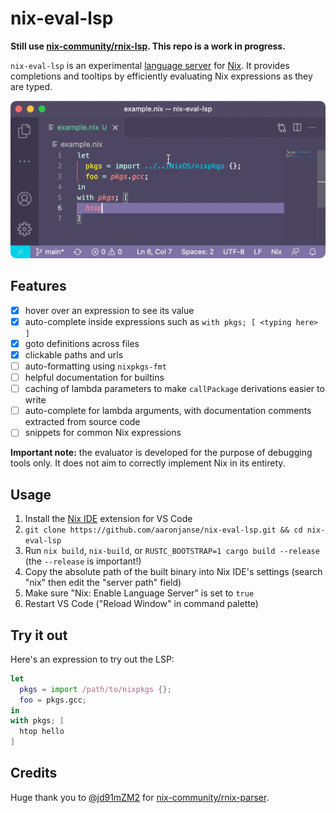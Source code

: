 # nix-eval-lsp

**Still use [nix-community/rnix-lsp](https://github.com/nix-community/rnix-lsp). This repo is a work in progress.**

`nix-eval-lsp` is an experimental [language server](https://langserver.org/) for [Nix](https://nixos.org). It provides completions and tooltips by efficiently evaluating Nix expressions as they are typed.

<p align="center">
    <img src="./demo.gif">
</p>

## Features

- [x] hover over an expression to see its value
- [x] auto-complete inside expressions such as `with pkgs; [ <typing here> ]`
- [x] goto definitions across files
- [x] clickable paths and urls
- [ ] auto-formatting using `nixpkgs-fmt`
- [ ] helpful documentation for builtins
- [ ] caching of lambda parameters to make `callPackage` derivations easier to write
- [ ] auto-complete for lambda arguments, with documentation comments extracted from source code
- [ ] snippets for common Nix expressions

**Important note:** the evaluator is developed for the purpose of debugging tools only. It does not aim to correctly implement Nix in its entirety.

## Usage

1. Install the [Nix IDE](https://marketplace.visualstudio.com/items?itemName=jnoortheen.nix-ide) extension for VS Code
2. `git clone https://github.com/aaronjanse/nix-eval-lsp.git && cd nix-eval-lsp`
3. Run `nix build`, `nix-build`, or `RUSTC_BOOTSTRAP=1 cargo build --release` (the `--release` is important!)
4. Copy the absolute path of the built binary into Nix IDE's settings (search "nix" then edit the "server path" field)
5. Make sure "Nix: Enable Language Server" is set to `true`
6. Restart VS Code ("Reload Window" in command palette)

## Try it out

Here's an expression to try out the LSP:

```nix
let
  pkgs = import /path/to/nixpkgs {};
  foo = pkgs.gcc;
in
with pkgs; [
  htop hello
]
```

## Credits

Huge thank you to [@jd91mZM2](https://github.com/jd91mZM2) for [nix-community/rnix-parser](https://github.com/nix-community/rnix-parser).
